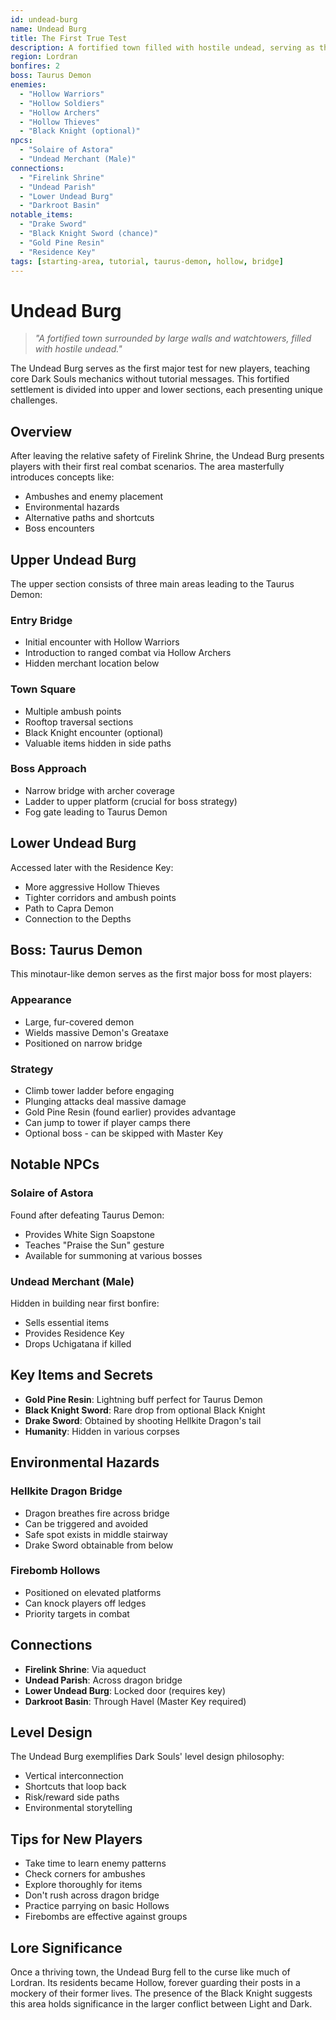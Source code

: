 ```yaml
---
id: undead-burg
name: Undead Burg
title: The First True Test
description: A fortified town filled with hostile undead, serving as the first major area for new players
region: Lordran
bonfires: 2
boss: Taurus Demon
enemies:
  - "Hollow Warriors"
  - "Hollow Soldiers"
  - "Hollow Archers"
  - "Hollow Thieves"
  - "Black Knight (optional)"
npcs:
  - "Solaire of Astora"
  - "Undead Merchant (Male)"
connections:
  - "Firelink Shrine"
  - "Undead Parish"
  - "Lower Undead Burg"
  - "Darkroot Basin"
notable_items:
  - "Drake Sword"
  - "Black Knight Sword (chance)"
  - "Gold Pine Resin"
  - "Residence Key"
tags: [starting-area, tutorial, taurus-demon, hollow, bridge]
---
```


# Undead Burg

> *"A fortified town surrounded by large walls and watchtowers, filled with hostile undead."*

The Undead Burg serves as the first major test for new players, teaching core Dark Souls mechanics without tutorial messages. This fortified settlement is divided into upper and lower sections, each presenting unique challenges.

## Overview

After leaving the relative safety of Firelink Shrine, the Undead Burg presents players with their first real combat scenarios. The area masterfully introduces concepts like:
- Ambushes and enemy placement
- Environmental hazards
- Alternative paths and shortcuts
- Boss encounters

## Upper Undead Burg

The upper section consists of three main areas leading to the Taurus Demon:

### Entry Bridge
- Initial encounter with Hollow Warriors
- Introduction to ranged combat via Hollow Archers
- Hidden merchant location below

### Town Square
- Multiple ambush points
- Rooftop traversal sections
- Black Knight encounter (optional)
- Valuable items hidden in side paths

### Boss Approach
- Narrow bridge with archer coverage
- Ladder to upper platform (crucial for boss strategy)
- Fog gate leading to Taurus Demon

## Lower Undead Burg

Accessed later with the Residence Key:
- More aggressive Hollow Thieves
- Tighter corridors and ambush points
- Path to Capra Demon
- Connection to the Depths

## Boss: Taurus Demon

This minotaur-like demon serves as the first major boss for most players:

### Appearance
- Large, fur-covered demon
- Wields massive Demon's Greataxe
- Positioned on narrow bridge

### Strategy
- Climb tower ladder before engaging
- Plunging attacks deal massive damage
- Gold Pine Resin (found earlier) provides advantage
- Can jump to tower if player camps there
- Optional boss - can be skipped with Master Key

## Notable NPCs

### Solaire of Astora
Found after defeating Taurus Demon:
- Provides White Sign Soapstone
- Teaches "Praise the Sun" gesture
- Available for summoning at various bosses

### Undead Merchant (Male)
Hidden in building near first bonfire:
- Sells essential items
- Provides Residence Key
- Drops Uchigatana if killed

## Key Items and Secrets

- **Gold Pine Resin**: Lightning buff perfect for Taurus Demon
- **Black Knight Sword**: Rare drop from optional Black Knight
- **Drake Sword**: Obtained by shooting Hellkite Dragon's tail
- **Humanity**: Hidden in various corpses

## Environmental Hazards

### Hellkite Dragon Bridge
- Dragon breathes fire across bridge
- Can be triggered and avoided
- Safe spot exists in middle stairway
- Drake Sword obtainable from below

### Firebomb Hollows
- Positioned on elevated platforms
- Can knock players off ledges
- Priority targets in combat

## Connections

- **Firelink Shrine**: Via aqueduct
- **Undead Parish**: Across dragon bridge
- **Lower Undead Burg**: Locked door (requires key)
- **Darkroot Basin**: Through Havel (Master Key required)

## Level Design

The Undead Burg exemplifies Dark Souls' level design philosophy:
- Vertical interconnection
- Shortcuts that loop back
- Risk/reward side paths
- Environmental storytelling

## Tips for New Players

- Take time to learn enemy patterns
- Check corners for ambushes
- Explore thoroughly for items
- Don't rush across dragon bridge
- Practice parrying on basic Hollows
- Firebombs are effective against groups

## Lore Significance

Once a thriving town, the Undead Burg fell to the curse like much of Lordran. Its residents became Hollow, forever guarding their posts in a mockery of their former lives. The presence of the Black Knight suggests this area holds significance in the larger conflict between Light and Dark.